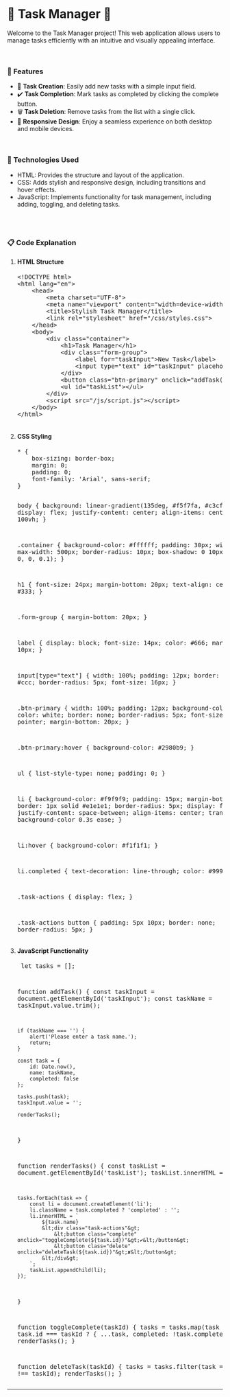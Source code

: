 <h1>📝 Task Manager 📝</h1>
<p>
    Welcome to the Task Manager project! This web application allows users to manage tasks efficiently with an intuitive and visually appealing interface.
</p>
<br>
<h3>🚀 Features</h3>
<ul>
    <li>📝 <strong>Task Creation</strong>: Easily add new tasks with a simple input field.</li>
    <li>✔️ <strong>Task Completion</strong>: Mark tasks as completed by clicking the complete button.</li>
    <li>🗑️ <strong>Task Deletion</strong>: Remove tasks from the list with a single click.</li>
    <li>📱 <strong>Responsive Design</strong>: Enjoy a seamless experience on both desktop and mobile devices.</li>
</ul>
<br>
<h3>🔧 Technologies Used</h3>
<ul>
    <li>HTML: Provides the structure and layout of the application.</li>
    <li>CSS: Adds stylish and responsive design, including transitions and hover effects.</li>
    <li>JavaScript: Implements functionality for task management, including adding, toggling, and deleting tasks.</li>
</ul>
<br><br>
<h3>📋 Code Explanation</h3>
<ol>
    <li>
        <h4>HTML Structure</h4>
        <pre>
&lt;!DOCTYPE html&gt;
&lt;html lang="en"&gt;
    &lt;head&gt;
        &lt;meta charset="UTF-8"&gt;
        &lt;meta name="viewport" content="width=device-width, initial-scale=1.0"&gt;
        &lt;title&gt;Stylish Task Manager&lt;/title&gt;
        &lt;link rel="stylesheet" href="/css/styles.css"&gt;
    &lt;/head&gt;
    &lt;body&gt;
        &lt;div class="container"&gt;
            &lt;h1&gt;Task Manager&lt;/h1&gt;
            &lt;div class="form-group"&gt;
                &lt;label for="taskInput"&gt;New Task&lt;/label&gt;
                &lt;input type="text" id="taskInput" placeholder="Enter task name"&gt;
            &lt;/div&gt;
            &lt;button class="btn-primary" onclick="addTask()"&gt;Add Task&lt;/button&gt;
            &lt;ul id="taskList"&gt;&lt;/ul&gt;
        &lt;/div&gt;
        &lt;script src="/js/script.js"&gt;&lt;/script&gt;
    &lt;/body&gt;
&lt;/html&gt;
        </pre>
    </li>
    <li>
        <h4>CSS Styling</h4>
        <pre>
* {
    box-sizing: border-box;
    margin: 0;
    padding: 0;
    font-family: 'Arial', sans-serif;
}

body {
    background: linear-gradient(135deg, #f5f7fa, #c3cfe2);
    display: flex;
    justify-content: center;
    align-items: center;
    height: 100vh;
}

.container {
    background-color: #ffffff;
    padding: 30px;
    width: 100%;
    max-width: 500px;
    border-radius: 10px;
    box-shadow: 0 10px 20px rgba(0, 0, 0, 0.1);
}

h1 {
    font-size: 24px;
    margin-bottom: 20px;
    text-align: center;
    color: #333;
}

.form-group {
    margin-bottom: 20px;
}

label {
    display: block;
    font-size: 14px;
    color: #666;
    margin-bottom: 10px;
}

input[type="text"] {
    width: 100%;
    padding: 12px;
    border: 2px solid #ccc;
    border-radius: 5px;
    font-size: 16px;
}

.btn-primary {
    width: 100%;
    padding: 12px;
    background-color: #3498db;
    color: white;
    border: none;
    border-radius: 5px;
    font-size: 16px;
    cursor: pointer;
    margin-bottom: 20px;
}

.btn-primary:hover {
    background-color: #2980b9;
}

ul {
    list-style-type: none;
    padding: 0;
}

li {
    background-color: #f9f9f9;
    padding: 15px;
    margin-bottom: 10px;
    border: 1px solid #e1e1e1;
    border-radius: 5px;
    display: flex;
    justify-content: space-between;
    align-items: center;
    transition: background-color 0.3s ease;
}

li:hover {
    background-color: #f1f1f1;
}

li.completed {
    text-decoration: line-through;
    color: #999;
}

.task-actions {
    display: flex;
}

.task-actions button {
    padding: 5px 10px;
    border: none;
    border-radius: 5px;
}
        </pre>
    </li>
    <li>
        <h4>JavaScript Functionality</h4>
        <pre>
let tasks = [];

function addTask() {
    const taskInput = document.getElementById('taskInput');
    const taskName = taskInput.value.trim();

    if (taskName === '') {
        alert('Please enter a task name.');
        return;
    }

    const task = {
        id: Date.now(),
        name: taskName,
        completed: false
    };

    tasks.push(task);
    taskInput.value = '';

    renderTasks();
}

function renderTasks() {
    const taskList = document.getElementById('taskList');
    taskList.innerHTML = '';

    tasks.forEach(task => {
        const li = document.createElement('li');
        li.className = task.completed ? 'completed' : '';
        li.innerHTML = `
            ${task.name}
            &lt;div class="task-actions"&gt;
                &lt;button class="complete" onclick="toggleComplete(${task.id})"&gt;✔&lt;/button&gt;
                &lt;button class="delete" onclick="deleteTask(${task.id})"&gt;✘&lt;/button&gt;
            &lt;/div&gt;
        `;
        taskList.appendChild(li);
    });
}

function toggleComplete(taskId) {
    tasks = tasks.map(task => task.id === taskId ? { ...task, completed: !task.completed } : task);
    renderTasks();
}

function deleteTask(taskId) {
    tasks = tasks.filter(task => task.id !== taskId);
    renderTasks();
}
        </pre>
    </li>
</ol>
<hr>

